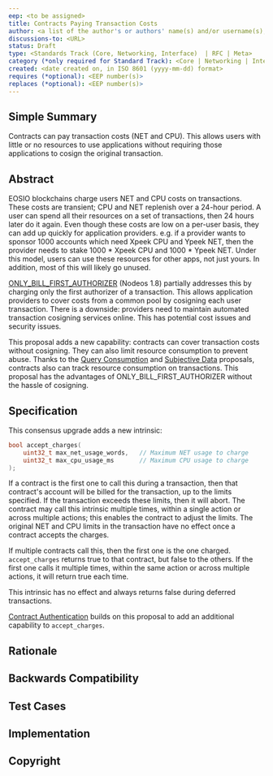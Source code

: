 ```yaml
---
eep: <to be assigned>
title: Contracts Paying Transaction Costs
author: <a list of the author's or authors' name(s) and/or username(s), or name(s) and email(s), e.g. (use with the parentheses or triangular brackets): FirstName LastName (@GitHubUsername), FirstName LastName <foo@bar.com>, FirstName (@GitHubUsername) and GitHubUsername (@GitHubUsername)>
discussions-to: <URL>
status: Draft
type: <Standards Track (Core, Networking, Interface)  | RFC | Meta>
category (*only required for Standard Track): <Core | Networking | Interface>
created: <date created on, in ISO 8601 (yyyy-mm-dd) format>
requires (*optional): <EEP number(s)>
replaces (*optional): <EEP number(s)>
---
```


<!--You can leave these HTML comments in your merged EEP and delete the visible duplicate text guides, they will not appear and may be helpful to refer to if you edit it again. This is the suggested template for new EEPs. Note that an EEP number will be assigned by an editor. When opening a pull request to submit your EEP, please use an abbreviated title in the filename, `eep-draft_title_abbrev.md`. The title should be 44 characters or less.-->

## Simple Summary
<!--"If you can't explain it simply, you don't understand it well enough." Provide a simplified and layman-accessible explanation of the EEP.-->

Contracts can pay transaction costs (NET and CPU). This allows users with little or no resources to use
applications without requiring those applications to cosign the original transaction.

## Abstract
<!--A short (~200 word) description of the technical issue being addressed.-->

EOSIO blockchains charge users NET and CPU costs on transactions. These costs
are transient; CPU and NET replenish over a 24-hour period. A user can spend
all their resources on a set of transactions, then 24 hours later do it again.
Even though these costs are low on a per-user basis, they can add up quickly
for application providers. e.g. if a provider wants to sponsor 1000 accounts
which need Xpeek CPU and Ypeek NET, then the provider needs to stake
1000 * Xpeek CPU and 1000 * Ypeek NET. Under this model, users can use these
resources for other apps, not just yours. In addition, most of this will
likely go unused.

[ONLY_BILL_FIRST_AUTHORIZER](https://github.com/EOSIO/eos/issues/6332) (Nodeos 1.8)
partially addresses this by charging only the first authorizer of a transaction.
This allows application
providers to cover costs from a common pool by cosigning each user
transaction. There is a downside: providers need to maintain
automated transaction cosigning services online. This has potential cost
issues and security issues.

This proposal adds a new capability: contracts can cover transaction
costs without cosigning. They can also limit resource consumption to 
prevent abuse. Thanks to the [Query Consumption](eep-draft_query_consumption.md)
and [Subjective Data](eep-draft_subjective_data.md)
proposals, contracts also can track resource consumption on transactions.
This proposal has the advantages of ONLY_BILL_FIRST_AUTHORIZER without
the hassle of cosigning.

## Specification
<!--The technical specification should describe the syntax and semantics of any new feature. The specification should be detailed enough to allow competing, interoperable implementations for any of the current EOSIO platforms.-->

This consensus upgrade adds a new intrinsic:

```c++
bool accept_charges(
    uint32_t max_net_usage_words,   // Maximum NET usage to charge
    uint32_t max_cpu_usage_ms       // Maximum CPU usage to charge
);
```

If a contract is the first one to call this during a transaction, then that contract's account will be billed
for the transaction, up to the limits specified. If the transaction exceeds these limits, then it will abort.
The contract may call this intrinsic multiple times, within a single action or across multiple actions; this
enables the contract to adjust the limits. The original NET and CPU limits in the transaction have no effect
once a contract accepts the charges.

If multiple contracts call this, then the first one is the one charged. `accept_charges` returns true to that
contract, but false to the others. If the first one calls it multiple times, within the same action or across
multiple actions, it will return true each time.

This intrinsic has no effect and always returns false during deferred transactions.

[Contract Authentication](eep-draft_contract_trx_auth.md) builds on this proposal to add an additional
capability to `accept_charges`.

## Rationale
<!--The rationale fleshes out the specification by describing what motivated the design and why particular design decisions were made. It should describe alternate designs that were considered and related work, e.g. how the feature is supported in other languages. The rationale may also provide evidence of consensus within the community, and should discuss important objections or concerns raised during discussion.-->

## Backwards Compatibility
<!--All EEPs that introduce backwards incompatibilities must include a section describing these incompatibilities and their severity. The EEP must explain how the author proposes to deal with these incompatibilities. EEP submissions without a sufficient backwards compatibility treatise may be rejected outright.-->

## Test Cases
<!--Test cases for an implementation are mandatory for EEPs that are affecting consensus changes. Other EEPs can choose to include links to test cases if applicable.-->

## Implementation
<!--The implementations must be completed before any EEP is given status "Final", but it need not be completed before the EEP is accepted. While there is merit to the approach of reaching consensus on the specification and rationale before writing code, the principle of "rough consensus and running code" is still useful when it comes to resolving many discussions of API details.-->

## Copyright
